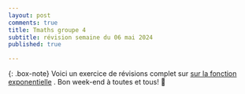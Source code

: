 ```yaml
---
layout: post
comments: true
title: Tmaths groupe 4
subtitle: révision semaine du 06 mai 2024
published: true

---
```




{: .box-note}
Voici un exercice de révisions complet sur [sur la fonction exponentielle](https://github.com/raveluz/raveluz.github.io/blob/master/pdf/07.05.pdf) .
Bon week-end à toutes et tous! :muscle:


